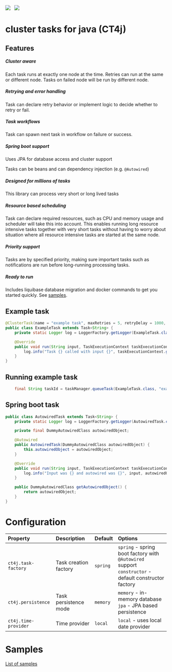 
 [![](https://jitpack.io/v/bh213/ct4j.svg)](https://jitpack.io/#bh213/ct4j)  &nbsp; 
[![](https://img.shields.io/travis/bh213/ct4j.svg)](https://travis-ci.org/bh213/ct4j) 


cluster tasks for java (CT4j)  
======================================

## Features

##### Cluster aware 

Each task runs at exactly one node at the time. Retries can run at the same or different node. Tasks on failed node will be run by different node.


##### Retrying and error handling

Task can declare retry behavior or implement logic to decide whether to retry or fail.   


##### Task workflows

Task can spawn next task in workflow on failure or success.
 

##### Spring boot support

Uses JPA for database access and cluster support

Tasks can be beans and can dependency injection (e.g. `@Autowired`)   

##### Designed for millions of tasks

This library can process very short or long lived tasks


##### Resource based scheduling

Task can declare required resources, such as CPU and memory usage and scheduler will take this into account. 
This enables running long resource intensive tasks together with very short tasks without having to worry about situation where all resource intensive tasks are started at the same node.


##### Priority support

Tasks are by specified priority, making sure important tasks such as notifications are run before long-running processing tasks.


##### Ready to run

Includes liquibase database migration and docker commands to get you started quickly. See  [samples](samples/README.md). 


## Example task

```java
@ClusterTask(name = "example task", maxRetries = 5, retryDelay = 1000, retryBackoffFactor = 1.5f)
public class ExampleTask extends Task<String> {
    private static Logger log = LoggerFactory.getLogger(ExampleTask.class);

    @Override
    public void run(String input, TaskExecutionContext taskExecutionContext) throws Exception {
        log.info("Task {} called with input {}", taskExecutionContext.getTaskId(), input);
    }
}
```
## Running example task

```java
    final String taskId = taskManager.queueTask(ExampleTask.class, "example input");
```


## Spring boot task

```java
public class AutowiredTask extends Task<String> {
    private static Logger log = LoggerFactory.getLogger(AutowiredTask.class);

    private final DummyAutowiredClass autowiredObject;

    @Autowired
    public AutowiredTask(DummyAutowiredClass autowiredObject) {
        this.autowiredObject = autowiredObject;
    }

    @Override
    public void run(String input, TaskExecutionContext taskExecutionContext) throws Exception {
        log.info("Input was {} and autowired was {}", input, autowiredObject);
    }

    public DummyAutowiredClass getAutowiredObject() {
        return autowiredObject;
    }
}

```


# Configuration


| Property | Description | Default | Options |
|:-------  |:----------- |:------- |:------  |
| `ct4j.task-factory` | Task creation factory | `spring` | `spring` - spring boot factory with `@Autowired` support  <br/> `constructor` - default constructor factory|
| `ct4j.persistence`| Task persistence mode | `memory` | `memory` - in-memory database <br/> `jpa` - JPA based persistence |
| `ct4j.time-provider`| Time provider | `local` | `local` - uses local date provider |


# Samples

[List of samples](samples/README.md) 



